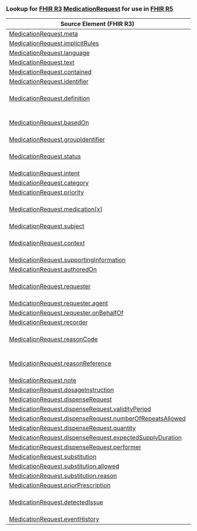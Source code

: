 ### Lookup for [FHIR R3](https://hl7.org/fhir/STU3/) [MedicationRequest](https://hl7.org/fhir/STU3/MedicationRequest.html) for use in [FHIR R5](https://hl7.org/fhir/R5/)

| Source Element (FHIR R3) | Usage | Target |
| -------------- | ----- | ------ |
| [MedicationRequest.meta](https://hl7.org/fhir/STU3/MedicationRequest.html#resource) | `UseElementSameName` | [MedicationRequest.meta](https://hl7.org/fhir/R5/MedicationRequest.html#resource) |
| [MedicationRequest.implicitRules](https://hl7.org/fhir/STU3/MedicationRequest.html#resource) | `UseElementSameName` | [MedicationRequest.implicitRules](https://hl7.org/fhir/R5/MedicationRequest.html#resource) |
| [MedicationRequest.language](https://hl7.org/fhir/STU3/MedicationRequest.html#resource) | `UseElementSameName` | [MedicationRequest.language](https://hl7.org/fhir/R5/MedicationRequest.html#resource) |
| [MedicationRequest.text](https://hl7.org/fhir/STU3/MedicationRequest.html#resource) | `UseElementSameName` | [MedicationRequest.text](https://hl7.org/fhir/R5/MedicationRequest.html#resource) |
| [MedicationRequest.contained](https://hl7.org/fhir/STU3/MedicationRequest.html#resource) | `UseElementSameName` | [MedicationRequest.contained](https://hl7.org/fhir/R5/MedicationRequest.html#resource) |
| [MedicationRequest.identifier](https://hl7.org/fhir/STU3/MedicationRequest.html#resource) | `UseElementSameName` | [MedicationRequest.identifier](https://hl7.org/fhir/R5/MedicationRequest.html#resource) |
| [MedicationRequest.definition](https://hl7.org/fhir/STU3/MedicationRequest.html#resource) | `UseExtension` | [http://hl7.org/fhir/3.0/StructureDefinition/extension-MedicationRequest.definition](StructureDefinition-ext-R3-MedicationRequest.definition.html) |
| [MedicationRequest.basedOn](https://hl7.org/fhir/STU3/MedicationRequest.html#resource) | `UseExtension` | [http://hl7.org/fhir/3.0/StructureDefinition/extension-MedicationRequest.basedOn](StructureDefinition-ext-R3-MedicationRequest.basedOn.html) |
| [MedicationRequest.groupIdentifier](https://hl7.org/fhir/STU3/MedicationRequest.html#resource) | `UseElementSameName` | [MedicationRequest.groupIdentifier](https://hl7.org/fhir/R5/MedicationRequest.html#resource) |
| [MedicationRequest.status](https://hl7.org/fhir/STU3/MedicationRequest.html#resource) | `UseExtension` | [http://hl7.org/fhir/3.0/StructureDefinition/extension-MedicationRequest.status](StructureDefinition-ext-R3-MedicationRequest.status.html) |
| [MedicationRequest.intent](https://hl7.org/fhir/STU3/MedicationRequest.html#resource) | `UseElementSameName` | [MedicationRequest.intent](https://hl7.org/fhir/R5/MedicationRequest.html#resource) |
| [MedicationRequest.category](https://hl7.org/fhir/STU3/MedicationRequest.html#resource) | `UseElementSameName` | [MedicationRequest.category](https://hl7.org/fhir/R5/MedicationRequest.html#resource) |
| [MedicationRequest.priority](https://hl7.org/fhir/STU3/MedicationRequest.html#resource) | `UseElementSameName` | [MedicationRequest.priority](https://hl7.org/fhir/R5/MedicationRequest.html#resource) |
| [MedicationRequest.medication[x]](https://hl7.org/fhir/STU3/MedicationRequest.html#resource) | `UseExtension` | [http://hl7.org/fhir/3.0/StructureDefinition/extension-MedicationRequest.medication](StructureDefinition-ext-R3-MedicationRequest.medication.html) |
| [MedicationRequest.subject](https://hl7.org/fhir/STU3/MedicationRequest.html#resource) | `UseElementSameName` | [MedicationRequest.subject](https://hl7.org/fhir/R5/MedicationRequest.html#resource) |
| [MedicationRequest.context](https://hl7.org/fhir/STU3/MedicationRequest.html#resource) | `UseExtension` | [http://hl7.org/fhir/3.0/StructureDefinition/extension-MedicationRequest.context](StructureDefinition-ext-R3-MedicationRequest.context.html) |
| [MedicationRequest.supportingInformation](https://hl7.org/fhir/STU3/MedicationRequest.html#resource) | `UseElementSameName` | [MedicationRequest.supportingInformation](https://hl7.org/fhir/R5/MedicationRequest.html#resource) |
| [MedicationRequest.authoredOn](https://hl7.org/fhir/STU3/MedicationRequest.html#resource) | `UseElementSameName` | [MedicationRequest.authoredOn](https://hl7.org/fhir/R5/MedicationRequest.html#resource) |
| [MedicationRequest.requester](https://hl7.org/fhir/STU3/MedicationRequest.html#resource) | `UseExtension` | [http://hl7.org/fhir/3.0/StructureDefinition/extension-MedicationRequest.requester](StructureDefinition-ext-R3-MedicationRequest.requester.html) |
| [MedicationRequest.requester.agent](https://hl7.org/fhir/STU3/MedicationRequest.html#resource) | `UseExtensionFromAncestor` | - |
| [MedicationRequest.requester.onBehalfOf](https://hl7.org/fhir/STU3/MedicationRequest.html#resource) | `UseExtensionFromAncestor` | - |
| [MedicationRequest.recorder](https://hl7.org/fhir/STU3/MedicationRequest.html#resource) | `UseElementSameName` | [MedicationRequest.recorder](https://hl7.org/fhir/R5/MedicationRequest.html#resource) |
| [MedicationRequest.reasonCode](https://hl7.org/fhir/STU3/MedicationRequest.html#resource) | `UseExtension` | [http://hl7.org/fhir/3.0/StructureDefinition/extension-MedicationRequest.reasonCode](StructureDefinition-ext-R3-MedicationRequest.reasonCode.html) |
| [MedicationRequest.reasonReference](https://hl7.org/fhir/STU3/MedicationRequest.html#resource) | `UseExtension` | [http://hl7.org/fhir/3.0/StructureDefinition/extension-MedicationRequest.reasonReference](StructureDefinition-ext-R3-MedicationRequest.reasonReference.html) |
| [MedicationRequest.note](https://hl7.org/fhir/STU3/MedicationRequest.html#resource) | `UseElementSameName` | [MedicationRequest.note](https://hl7.org/fhir/R5/MedicationRequest.html#resource) |
| [MedicationRequest.dosageInstruction](https://hl7.org/fhir/STU3/MedicationRequest.html#resource) | `UseElementSameName` | [MedicationRequest.dosageInstruction](https://hl7.org/fhir/R5/MedicationRequest.html#resource) |
| [MedicationRequest.dispenseRequest](https://hl7.org/fhir/STU3/MedicationRequest.html#resource) | `UseElementSameName` | [MedicationRequest.dispenseRequest](https://hl7.org/fhir/R5/MedicationRequest.html#resource) |
| [MedicationRequest.dispenseRequest.validityPeriod](https://hl7.org/fhir/STU3/MedicationRequest.html#resource) | `UseElementSameName` | [MedicationRequest.dispenseRequest.validityPeriod](https://hl7.org/fhir/R5/MedicationRequest.html#resource) |
| [MedicationRequest.dispenseRequest.numberOfRepeatsAllowed](https://hl7.org/fhir/STU3/MedicationRequest.html#resource) | `UseElementSameName` | [MedicationRequest.dispenseRequest.numberOfRepeatsAllowed](https://hl7.org/fhir/R5/MedicationRequest.html#resource) |
| [MedicationRequest.dispenseRequest.quantity](https://hl7.org/fhir/STU3/MedicationRequest.html#resource) | `UseElementSameName` | [MedicationRequest.dispenseRequest.quantity](https://hl7.org/fhir/R5/MedicationRequest.html#resource) |
| [MedicationRequest.dispenseRequest.expectedSupplyDuration](https://hl7.org/fhir/STU3/MedicationRequest.html#resource) | `UseElementSameName` | [MedicationRequest.dispenseRequest.expectedSupplyDuration](https://hl7.org/fhir/R5/MedicationRequest.html#resource) |
| [MedicationRequest.dispenseRequest.performer](https://hl7.org/fhir/STU3/MedicationRequest.html#resource) | `UseElementRenamed` | [MedicationRequest.dispenseRequest.dispenser](https://hl7.org/fhir/R5/MedicationRequest.html#resource) |
| [MedicationRequest.substitution](https://hl7.org/fhir/STU3/MedicationRequest.html#resource) | `UseElementSameName` | [MedicationRequest.substitution](https://hl7.org/fhir/R5/MedicationRequest.html#resource) |
| [MedicationRequest.substitution.allowed](https://hl7.org/fhir/STU3/MedicationRequest.html#resource) | `UseElementRenamed` | [MedicationRequest.substitution.allowed[x]](https://hl7.org/fhir/R5/MedicationRequest.html#resource) |
| [MedicationRequest.substitution.reason](https://hl7.org/fhir/STU3/MedicationRequest.html#resource) | `UseElementSameName` | [MedicationRequest.substitution.reason](https://hl7.org/fhir/R5/MedicationRequest.html#resource) |
| [MedicationRequest.priorPrescription](https://hl7.org/fhir/STU3/MedicationRequest.html#resource) | `UseElementSameName` | [MedicationRequest.priorPrescription](https://hl7.org/fhir/R5/MedicationRequest.html#resource) |
| [MedicationRequest.detectedIssue](https://hl7.org/fhir/STU3/MedicationRequest.html#resource) | `UseExtension` | [http://hl7.org/fhir/3.0/StructureDefinition/extension-MedicationRequest.detectedIssue](StructureDefinition-ext-R3-MedicationRequest.detectedIssue.html) |
| [MedicationRequest.eventHistory](https://hl7.org/fhir/STU3/MedicationRequest.html#resource) | `UseElementSameName` | [MedicationRequest.eventHistory](https://hl7.org/fhir/R5/MedicationRequest.html#resource) |
